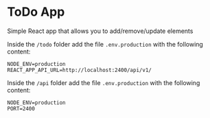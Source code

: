 # ToDo App

Simple React app that allows you to add/remove/update elements

Inside the `/todo` folder add the file `.env.production` with the following content:

```
NODE_ENV=production
REACT_APP_API_URL=http://localhost:2400/api/v1/
```

Inside the `/api` folder add the file `.env.production` with the following content:

```
NODE_ENV=production
PORT=2400
```
